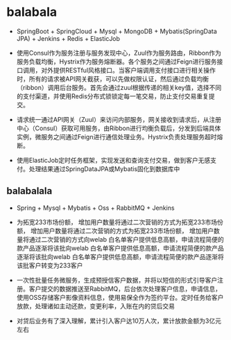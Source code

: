 # balabala

* SpringBoot + SpringCloud + Mysql + MongoDB + Mybatis(SpringData JPA) + Jenkins + Redis + ElasticJob

* 使用Consul作为服务注册与服务发现中心，Zuul作为服务路由，Ribbon作为服务负载均衡，Hystrix作为服务熔断器。各个服务之间通过Feign进行服务接口调用，对外提供RESTful风格接口。当客户端调用支付接口进行相关操作时，所有的请求被API网关截获，可以先做权限认证，然后通过负载均衡（ribbon）调用后台服务。首先会通过zuul根据传递的相关key值，选择不同的支付渠道，并使用Redis分布式锁锁定每一笔交易，防止支付交易重复提交。

* 请求统一通过API网关（Zuul）来访问内部服务，网关接收到请求后，从注册中心（Consul）获取可用服务，由Ribbon进行均衡负载后，分发到后端具体实例，微服务之间通过Feign进行通信处理业务。Hystrix负责处理服务超时熔断。

* 使用ElasticJob定时任务框架，实现发送和查询支付交易，做到客户无感支付。处理结果通过SpringDataJPA或Mybatis固化到数据库中


## balabalala

* Spring + Mysql + Mybatis + Oss + RabbitMQ + Jenkins

* 为拓宽233市场份额， 增加用户数量将通过二次营销的方式为拓宽233市场份额， 增加用户数量将通过二次营销的方式为拓宽233市场份额， 增加用户数量将通过二次营销的方式向welab 白名单客户提供低息高额，申请流程简便的款产品逐渐将该批向welab 白名单客户提供低息高额，申请流程简便的款产品逐渐将该批向welab 白名单客户提供低息高额，申请流程简便的款产品逐渐将该批客户转变为233客户

* 一次性批量任务微服务，生成预授信客户数据，并将以短信的形式引导客户注册。客户提交的数据推送至RabbitMQ，后台依次处理客户信息，申请信息，使用OSS存储客户影像资料信息，使用易保全作为签约平台。定时任务给客户放款，处理诸如主动还款，变更利率，入账在内的贷后交易

* 对贷后业务有了深入理解，累计引入客户达10万人次，累计放款金额为3亿元左右